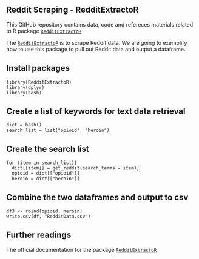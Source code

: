Reddit Scraping - RedditExtractoR
----------------
This GitHub repository contains data, code and refereces materials related to R package [`RedditExtractoR`](https://cran.r-project.org/web/packages/RedditExtractoR/RedditExtractoR.pdf)

The [`RedditExtractoR`](https://cran.r-project.org/web/packages/RedditExtractoR/RedditExtractoR.pdf) is to scrape Reddit data. We are going to exemplify how to use this package to pull out Reddit data and output a dataframe.

Install packages
----------------
<pre class="r"><code>library(RedditExtractoR) 
library(dplyr)
library(hash)</code></pre>

Create a list of keywords for text data retrieval
----------------
<pre class="r"><code>dict = hash()
search_list = list("opioid", "heroin")</code></pre>

Create the search list
----------------
<pre class="r"><code>for (item in search_list){
  dict[[item]] = get_reddit(search_terms = item)}
  opioid = dict[["opioid"]]
  heroin = dict[["heroin"]]
</code></pre>

Combine the two dataframes and output to csv
----------------
<pre class="r"><code>df3 <- rbind(opioid, heroin)
write.csv(df, "RedditData.csv")</code></pre>
    
Further readings
----------------
The official documentation for the package [`RedditExtractoR`](https://cran.r-project.org/web/packages/RedditExtractoR/RedditExtractoR.pdf)



